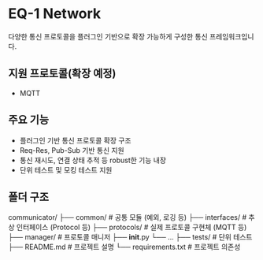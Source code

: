 # EQ-1 Network
다양한 통신 프로토콜을 플러그인 기반으로 확장 가능하게 구성한 통신 프레임워크입니다.

## 지원 프로토콜(확장 예정)
- MQTT

## 주요 기능
- 플러그인 기반 통신 프로토콜 확장 구조
- Req-Res, Pub-Sub 기반 통신 지원
- 통신 재시도, 연결 상태 추적 등 robust한 기능 내장
- 단위 테스트 및 모킹 테스트 지원

## 폴더 구조
communicator/
├── common/         # 공통 모듈 (예외, 로깅 등)
├── interfaces/     # 추상 인터페이스 (Protocol 등)
├── protocols/      # 실제 프로토콜 구현체 (MQTT 등)
├── manager/        # 프로토콜 매니저
├── __init__.py
└── ...
├── tests/          # 단위 테스트
├── README.md       # 프로젝트 설명
└── requirements.txt # 프로젝트 의존성
